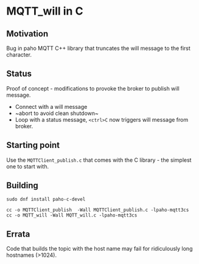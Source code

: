 # MQTT_will in C

## Motivation 

Bug in paho MQTT C++ library that truncates the will message to the first character.

## Status

Proof of concept - modifications to provoke the broker to publish will message.

* Connect with a will message
* ~abort to avoid clean shutdown~
* Loop with a status message, `<ctrl>C` now triggers will message from broker.


## Starting point

Use the `MQTTClient_publish.c` that comes with the C library - the simplest one to start with.

## Building

```text
sudo dnf install paho-c-devel
```

```text
cc -o MQTTClient_publish  -Wall MQTTClient_publish.c -lpaho-mqtt3cs 
cc -o MQTT_will -Wall MQTT_will.c -lpaho-mqtt3cs 
```

## Errata

Code that builds the topic with the host name may fail for ridiculously long hostnames (>1024).
